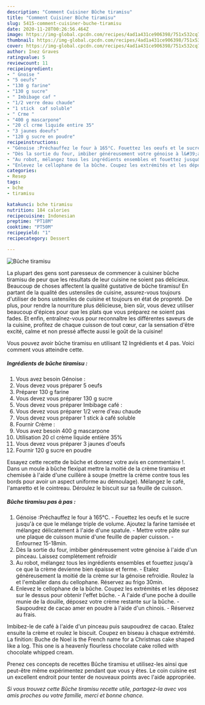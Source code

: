 ```yaml
---
description: "Comment Cuisiner Bûche tiramisu"
title: "Comment Cuisiner Bûche tiramisu"
slug: 5415-comment-cuisiner-buche-tiramisu
date: 2020-11-28T00:26:56.464Z
image: https://img-global.cpcdn.com/recipes/4ad1a431ce906398/751x532cq70/buche-tiramisu-photo-principale-de-la-recette.jpg
thumbnail: https://img-global.cpcdn.com/recipes/4ad1a431ce906398/751x532cq70/buche-tiramisu-photo-principale-de-la-recette.jpg
cover: https://img-global.cpcdn.com/recipes/4ad1a431ce906398/751x532cq70/buche-tiramisu-photo-principale-de-la-recette.jpg
author: Inez Graves
ratingvalue: 5
reviewcount: 11
recipeingredient:
- " Gnoise "
- "5 oeufs"
- "130 g farine"
- "130 g sucre"
- " Imbibage caf "
- "1/2 verre deau chaude"
- "1 stick  caf soluble"
- " Crme "
- "400 g mascarpone"
- "20 cl crme liquide entire 35"
- "3 jaunes doeufs"
- "120 g sucre en poudre"
recipeinstructions:
- "Génoise :Préchauffez le four à 165°C. Fouettez les oeufs et le sucre jusqu&#39;à ce que le mélange triple de volume. Ajoutez la farine tamisée et mélangez délicatement à l&#39;aide d&#39;une spatule. Mettre votre pâte sur une plaque de cuisson munie d&#39;une feuille de papier cuisson. Enfournez 15-18min."
- "Dès la sortie du four, imbiber généreusement votre génoise à l&#39;aide d&#39;un pinceau. Laissez complètement refroidir"
- "Au robot, mélangez tous les ingrédients ensembles et fouettez jusqu&#39;à ce que la crème devienne bien épaisse et ferme. Etalez généreusement la moitié de la crème sur la génoise refroidie. Roulez la et l&#39;emballer dans du cellophane. Réservez au frigo 30min."
- "Enlevez le cellophane de la bûche. Coupez les extrémités et les déposez sur le dessus pour obtenir l&#39;effet bûche. A l&#39;aide d&#39;une poche à douille munie de la douille, déposez votre crème restante sur la bûche. Saupoudrez de cacao amer en poudre à l&#39;aide d&#39;un chinois. Réservez au frais."
categories:
- Resep
tags:
- bche
- tiramisu

katakunci: bche tiramisu 
nutrition: 184 calories
recipecuisine: Indonesian
preptime: "PT18M"
cooktime: "PT50M"
recipeyield: "1"
recipecategory: Dessert

---
```



![Bûche tiramisu](https://img-global.cpcdn.com/recipes/4ad1a431ce906398/751x532cq70/buche-tiramisu-photo-principale-de-la-recette.jpg)

La plupart des gens sont paresseux de commencer à cuisiner bûche tiramisu de peur que les résultats de leur cuisine ne soient pas délicieux. Beaucoup de choses affectent la qualité gustative de bûche tiramisu! En partant de la qualité des ustensiles de cuisine, assurez-vous toujours d'utiliser de bons ustensiles de cuisine et toujours en état de propreté. De plus, pour rendre la nourriture plus délicieuse, bien sûr, vous devez utiliser beaucoup d'épices pour que les plats que vous préparez ne soient pas fades. Et enfin, entraînez-vous pour reconnaître les différentes saveurs de la cuisine, profitez de chaque cuisson de tout cœur, car la sensation d'être excité, calme et non pressé affecte aussi le goût de la cuisine!

<!--inarticleads1-->

Vous pouvez avoir bûche tiramisu en utilisant 12 Ingrédients et 4 pas. Voici comment vous atteindre cette.

##### Ingrédients de bûche tiramisu :

1. Vous avez besoin  Génoise :
1. Vous devez vous préparer 5 oeufs
1. Préparer 130 g farine
1. Vous devez vous préparer 130 g sucre
1. Vous devez vous préparer  Imbibage café :
1. Vous devez vous préparer 1/2 verre d&#39;eau chaude
1. Vous devez vous préparer 1 stick à café soluble
1. Fournir  Crème :
1. Vous avez besoin 400 g mascarpone
1. Utilisation 20 cl crème liquide entière 35%
1. Vous devez vous préparer 3 jaunes d&#39;oeufs
1. Fournir 120 g sucre en poudre


Essayez cette recette de bûche et donnez votre avis en commentaire !. Dans un moule à bûche flexipat mettre la moitié de la crème tiramisu et chemisée à l&#39;aide d&#39;une cuillère à soupe (mettre la crème contre tous les bords pour avoir un aspect uniforme au démoulage). Mélangez le café, l&#39;amaretto et le cointreau. Déroulez le biscuit sur sa feuille de cuisson. 

<!--inarticleads2-->

##### Bûche tiramisu pas à pas :

1. Génoise :Préchauffez le four à 165°C. - Fouettez les oeufs et le sucre jusqu&#39;à ce que le mélange triple de volume. Ajoutez la farine tamisée et mélangez délicatement à l&#39;aide d&#39;une spatule. - Mettre votre pâte sur une plaque de cuisson munie d&#39;une feuille de papier cuisson. - Enfournez 15-18min.
1. Dès la sortie du four, imbiber généreusement votre génoise à l&#39;aide d&#39;un pinceau. Laissez complètement refroidir
1. Au robot, mélangez tous les ingrédients ensembles et fouettez jusqu&#39;à ce que la crème devienne bien épaisse et ferme. - Etalez généreusement la moitié de la crème sur la génoise refroidie. Roulez la et l&#39;emballer dans du cellophane. Réservez au frigo 30min.
1. Enlevez le cellophane de la bûche. Coupez les extrémités et les déposez sur le dessus pour obtenir l&#39;effet bûche. - A l&#39;aide d&#39;une poche à douille munie de la douille, déposez votre crème restante sur la bûche. - Saupoudrez de cacao amer en poudre à l&#39;aide d&#39;un chinois. - Réservez au frais.


Imbibez-le de café à l&#39;aide d&#39;un pinceau puis saupoudrez de cacao. Etalez ensuite la crème et roulez le biscuit. Coupez en biseau à chaque extrémité. La finition: Buche de Noel is the French name for a Christmas cake shaped like a log. This one is a heavenly flourless chocolate cake rolled with chocolate whipped cream. 

<!--inarticleads1-->

<p>
Prenez ces concepts de recettes Bûche tiramisu et utilisez-les ainsi que peut-être même expérimentez pendant que vous y êtes. Le coin cuisine est un excellent endroit pour tenter de nouveaux points avec l'aide appropriée.
</p>

<p>
<i>Si vous trouvez cette Bûche tiramisu recette utile, partagez-la avec vos amis proches ou votre famille, merci et bonne chance.</i>
</p>
